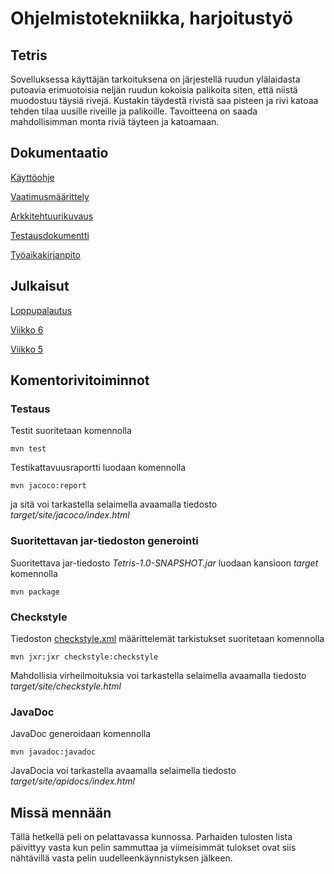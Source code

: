 # Ohjelmistotekniikka, harjoitustyö

## Tetris

Sovelluksessa käyttäjän tarkoituksena on järjestellä ruudun ylälaidasta putoavia erimuotoisia neljän ruudun kokoisia palikoita siten, että niistä muodostuu täysiä rivejä. Kustakin täydestä rivistä saa pisteen ja rivi katoaa tehden tilaa uusille riveille ja palikoille. Tavoitteena on saada mahdollisimman monta riviä täyteen ja katoamaan.

## Dokumentaatio

[Käyttöohje](https://github.com/luxville/ot-harjoitustyo/blob/master/dokumentaatio/kayttoohje.md)

[Vaatimusmäärittely](https://github.com/luxville/ot-harjoitustyo/blob/master/dokumentaatio/vaatimusmaarittely.md)

[Arkkitehtuurikuvaus](https://github.com/luxville/ot-harjoitustyo/blob/master/dokumentaatio/arkkitehtuuri.md)

[Testausdokumentti](https://github.com/luxville/ot-harjoitustyo/blob/master/dokumentaatio/testaus.md)

[Työaikakirjanpito](https://github.com/luxville/ot-harjoitustyo/blob/master/dokumentaatio/tuntikirjanpito.md)

## Julkaisut

[Loppupalautus]()

[Viikko 6](https://github.com/luxville/ot-harjoitustyo/releases/tag/tetris_vk6)

[Viikko 5](https://github.com/luxville/ot-harjoitustyo/releases/tag/tetris_vk5)

## Komentorivitoiminnot

### Testaus

Testit suoritetaan komennolla 

<code>mvn test</code>

Testikattavuusraportti luodaan komennolla 

<code>mvn jacoco:report</code>

ja sitä voi tarkastella selaimella avaamalla tiedosto *target/site/jacoco/index.html*

### Suoritettavan jar-tiedoston generointi

Suoritettava jar-tiedosto *Tetris-1.0-SNAPSHOT.jar* luodaan kansioon *target* komennolla

<code>mvn package</code>

### Checkstyle

Tiedoston [checkstyle.xml](https://github.com/luxville/ot-harjoitustyo/blob/master/Tetris/checkstyle.xml) määrittelemät tarkistukset suoritetaan komennolla 

<code>mvn jxr:jxr checkstyle:checkstyle</code>

Mahdollisia virheilmoituksia voi tarkastella selaimella avaamalla tiedosto *target/site/checkstyle.html*

### JavaDoc

JavaDoc generoidaan komennolla

<code>mvn javadoc:javadoc</code>

JavaDocia voi tarkastella avaamalla selaimella tiedosto *target/site/apidocs/index.html*

## Missä mennään

Tällä hetkellä peli on pelattavassa kunnossa. Parhaiden tulosten lista päivittyy vasta kun pelin sammuttaa ja viimeisimmät tulokset ovat siis nähtävillä vasta pelin uudelleenkäynnistyksen jälkeen.

